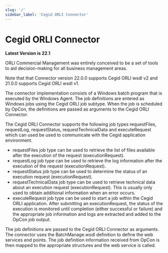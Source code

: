 ```yaml
---
slug: '/'
sidebar_label: 'Cegid ORLI Connector'
---
```


# Cegid ORLI Connector

**Latest Version is 22.1**

ORLI Commercial Management was entirely conceived to be a set of tools to aid decision-making for all business management areas.

Note that that Connector version 22.0.0 supports Cegid ORLI wsdl v2 and 21.0.0 supports Cegid ORLI wsdl v1. 

The connector implementation consists of a Windows batch program that is executed by the Windows Agent. The job definitions are entered as Windows jobs using the Cegid ORLI job subtype. 
When the job is scheduled by OpCon, the definitions are passed as arguments to the Cegid ORLI Connector. 

The Cegid ORLI Connector supports the following job types requestFiles, requestLog, requestStatus, requestTechnicalData and executeRequest which can used be used to communicate with the Cegid application environment.

- requestFiles job type can be used to retrieve the list of files available after the execution of the request (executionRequest).
- requestLog job type can be used to retrieve the log information after the execution of the request (executionRequest).
- requestStatus job type can be used to determine the status of an execution request (executionRequest).
- requestTechnicalData job type can be used to retrieve technical data about an execution request (executionRequest). This is usually only used to obtain additional information when an error occurs.
- executeRequest job type can be used to start a job within the Cegid ORLI application. After submitting an executionRequest, the status of the execution is monitored until completion (either successful or failure) and the appropriate job information and logs are extracted and added to the OpCon job output. 

The job definitions are passed to the Cegid ORLI Connector as arguments. The connector uses the BatchManage.wsdl definition to define the web services end points. The job definition information received from OpCon is then mapped to the appropriate structures and the web service is called. 

